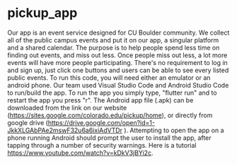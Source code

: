 # pickup_app
Our app is an event service designed for CU Boulder community. We collect all of the public campus events and put it on our app, a singular platform and a shared calendar. The purpose is to help people spend less time on finding out events, and miss out less. Once people miss out less, a lot more events will have more people participating. There's no requirement to log in and sign up, just click one buttons and users can be able to see every listed public events. To run this code, you will need either an emulator or an android phone. Our team used Visual Studio Code and Android Studio Code to run/build the app. To run the app you simply type, "flutter run" and to restart the app you press "r". The Android app file (.apk) can be downloaded from the link on our website (https://sites.google.com/colorado.edu/pickup/home), or directly from google drive (https://drive.google.com/open?id=1-JkkXLGAbPAe2mswF32u6a6ixiAdVTDr ). Attempting to open the app on a phone running Android should prompt the user to install the app, after tapping through a number of security warnings. Here is a tutorial https://www.youtube.com/watch?v=kDkV3jBYi2c. 

